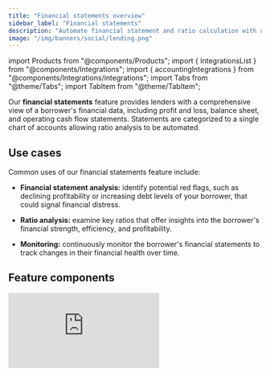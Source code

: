 ```yaml
---
title: "Financial statements overview"
sidebar_label: "Financial statements"
description: "Automate financial statement and ratio calculation with a fully standardized profit and loss and balance sheet"
image: "/img/banners/social/lending.png"
---
```


import Products from "@components/Products";
import { IntegrationsList } from "@components/Integrations";
import { accountingIntegrations } from "@components/Integrations/integrations";
import Tabs from "@theme/Tabs";
import TabItem from "@theme/TabItem";

Our **financial statements** feature provides lenders with a comprehensive view of a borrower's financial data, including profit and loss, balance sheet, and operating cash flow statements. Statements are categorized to a single chart of accounts allowing ratio analysis to be automated.

## Use cases

Common uses of our financial statements feature include:

- **Financial statement analysis:** identify potential red flags, such as declining profitability or increasing debt levels of your borrower, that could signal financial distress.

- **Ratio analysis:** examine key ratios that offer insights into the borrower's financial strength, efficiency, and profitability.

- **Monitoring:** continuously monitor the borrower's financial statements to track changes in their financial health over time.

## Feature components

<iframe
  src="https://docs.google.com/spreadsheets/d/e/2PACX-1vQXnkKj3esBrzpD--pKV_tVTfTHxDPpxz8BBFe2SjcNt6kB2-qcTFDxEye3kxHWu91mYRzLoCjYfpHH/pubhtml?gid=1364518639&amp;single=true&amp;widget=true&amp;headers=false"
  frameborder="0"
  className="googleSheets"
  style={{ height: "450px" }}
/>

## Feature enrichments

#### Categorized financial accounts

Businesses often have unique line items on their financial statements, which can pose challenges for comparison and automation. To address this, we've introduced a standardized set of financial categories called "account categories" for lenders. These categories enable seamless comparisons between companies. When connecting a company, our machine learning models predict the most suitable category for each account, drawing from extensive training on tens of thousands of accounts.

Each account category consists of up to five levels, with the most relevant level populated for each account.

<details>
  <summary>Supported account categories</summary>

<iframe
  src="https://docs.google.com/spreadsheets/d/e/2PACX-1vQXnkKj3esBrzpD--pKV_tVTfTHxDPpxz8BBFe2SjcNt6kB2-qcTFDxEye3kxHWu91mYRzLoCjYfpHH/pubhtml?gid=340133827&amp;single=true&amp;widget=true&amp;headers=false"
  frameborder="0"
  className="googleSheets"
  style={{ height: "450px" }}
/>
  
</details>

#### Recategorizing accounts

You can help improve the suggestions our model supplies by confirming them or providing a more applicable category. View all available categories proposed for accounts and, where relevant, recategorize them in the [Codat Portal](https://app.codat.io/).

<details>
  <summary>Recategorizing accounts in the Portal</summary>

1. Navigate to **Companies**, then click the company that requires recategorization. Select **Lending** in the side menu and choose **Categorize accounts** to view the categories for each account.  

  These are ordered by _impact_ by default, which is determined by the current account balance and our confidence in our automatic categorization. 

  ![An image of the Lending Categorization view in the Portal](/img/lending/acct-categorization-v3-2.png)

2. To change the category of an account, select the accounts using the checkbox and click **Recategorize**. 

   Choose an appropriate category from the proposed five levels and click **Recategorize**.  This saves the newly assigned category. 

![An image of the Lending Categorization view in the Portal with an account in process of recategorizing](/img/lending/acct-categorization-v3-3.png)

That's it! Financial statements will return the updated category for the accounts going forward.

</details>

## Supported outputs

You can retrieve the data pulled and enriched by this feature by [downloading a report in an Excel format](/lending/features/excel-download-overview) or calling the **financial statements** [endpoints of our API](/lending-api#/operations/get-categorized-profit-and-loss-statement). 

For example, a company's gearing ratio can be calculated using data returned by the [Get categorized balance sheet statement](/lending-api#/operations/get-categorized-balance-sheet-statement) endpoint. Check out our [loan qualification demo app](https://github.com/codatio/demo-loan-qualification/tree/main#demo-loan-qualification) written in C# to learn how to calculate other ratios. 

<Tabs>

<TabItem value="nodejs" label="TypeScript">

```javascript
type Account {
  category: string;
  balance: number;
}

const now = new Date();
// Convert date to dd-mm-yyyy format
let formattedDate = `${now.getUTCDate().toString().padStart(2, '0')}-`;
formattedDate += `${(now.getUTCMonth() + 1).toString().padStart(2, '0')}-`;
formattedDate += `${now.getUTCFullYear()}`;

// Last 12 months is returned by default
const reportResponse = await lendingClient.financialStatements.balanceSheet.getCategorizedAccounts({
    companyId: companyId,
    reportDate: formattedDate,
  });

if (reportResponse.statusCode != 200) {
  throw new Error("Could not get categorized balance sheet accounts")
}

const accounts: Account[] = reportResponse.enhancedFinancialReport.reportItems.map(x => ({
  category: x.accountCategory.levels.map(y => y.levelName).join('.'),
  balance: x.balance
}));

// Calculate gearing ratio
const totalAssets = accounts.filter(x => x.category.startsWith('Asset'))
  .reduce((sum, current) => sum + current.balance, 0)

const totalDebts = accounts.filter(x => x.category.startsWith('Liability.NonCurrent.LoansPayable'))
  .reduce((sum, current) => sum + current.balance, 0)

const gearingRatio = totalDebts / totalAssets
console.log(gearingRatio)
```

</TabItem>

<TabItem value="python" label="Python">

```python
@dataclass
class Account:
  category: str
  amount: Decimal

# Convert date to dd-mm-yyyy format
formatted_date = datetime.utcnow().strftime("%d-%m-%Y")

# Last 12 months is returned by default
report_request = operations.GetCategorizedBalanceSheetStatementRequest(
    company_id=company_id,
    report_date=formatted_date,
)

report_response = lending_client.financial_statements.balance_sheet.get_categorized_accounts(report_request)

if report_response.status_code != 200:
  raise Exception('Could not get categorized balance sheet accounts')

accounts = []
for x in report_response.enhanced_financial_report.report_items:
  accounts.append(Account(category='.'.join([y.level_name for y in x.transaction_category.levels]), balance=x.balance))

total_assets = sum(account.amount for accounts in accounts if account.category.startswith('Asset'))
total_debts = sum(account.amount for accounts in accounts if account.category.startswith('Liability.NonCurrent.LoansPayable'))

gearing_ratio = total_debts / total_assets
print(gearing_ratio)
```

</TabItem>

<TabItem value="csharp" label="C#">


```csharp
public record Account(string Category, decimal Balance);

// Convert date to dd-mm-yyyy format
var formattedDate = DateTime.UtcNow.ToString("dd-MM-yyyy");

// Last 12 months is returned by default
var reportResponse = await lendingClient.FinancialStatements.BalanceSheet.GetCategorizedAccountsAsync(new() {
    CompanyId = companyId,
    ReportDate = formattedDate,
});

if (reportResponse.StatusCode != 200) {
  throw new Exception("Could not get categorized balance sheet accounts");
}

var accounts = reportResponse.EnhancedFinancialReport.ReportItems.Select(x => new Account(){
  Category = string.Join(".", x.AccountCategory.Levels.Select(y => y.LevelName)),
  Balance = x.Balance
});

// Calculate gearing ratio
var totalAssets = accounts.Sum(x => x.Category.StartsWith("Asset"));
var totalDebts = accounts.Sum(x => x.Category.StartsWith("Liability.NonCurrent.LoansPayable"));

var gearingRatio = totalDebts / totalAssets;
Console.WriteLine(gearingRatio);
```

</TabItem>

<TabItem value="go" label="Go">

```go
type Account struct {
  Category string
  Balance float64
}

// Convert date to dd-mm-yyyy format
now := time.Now().UTC()
formattedDate := now.Format("28-11-2023")

ctx := context.Background()
reportResponse, err := lendingClient.FinancialStatements.BalanceSheet.GetCategorizedAccounts(ctx, 
  operations.GetCategorizedBalanceSheetStatementRequest{
    CompanyID: companyID,
    ReportDate: formattedDate,
})

if err == nil && reportResponse.StatusCode == 200 {
  accounts := []Account{}

  for _, account := range reportResponse.EnhancedFinancialReport.ReportItems {
    levelNames := []string{}
    for _, level := range account.AccountCategory.Levels {
      levelNames = append(levelNames, level.LevelName)
    }
    category := strings.Join(levelNames, ".")
    balance, _ := transaction.Amount.Float64()
		accounts = append(accounts, Account{category, balance})
	}

  totalAssets := 0.0
  totalDebts := 0.0
  for _, account := range accounts {
    if strings.HasPrefix(account.Category, "Assets") {
      totalAssets += transaction.Balance
    }

    if strings.HasPrefix(account.Category, "Liability.NonCurrent.LoansPayable") {
      totalDebts += transaction.Balance
    }
  }

  gearingRatio := totalDebts / totalAssets

  fmt.Println(gearingRatio)
}
```

</TabItem>

</Tabs>

## Get started

Once you have the Lending API enabled, configure your instance to work with our financial statements feature. 

#### Configure data sources

Follow the respective guides to set up and enable accounting integrations that will serve as a data source for the feature:

<IntegrationsList integrations={accountingIntegrations} />

#### Enable data types and sync schedule

See how to [enable data types](/core-concepts/data-type-settings#override-the-default-sync-settings) and ensure the following data types have been switched on:

- Proft and loss `profitAndLoss`
- Balance sheet `balanceSheet`
- Cash flow statement `cashFlowStatement`
- Chart of accounts `chartOfAccounts`

Configure the solution to refresh data when you need it by [setting a synchronization frequency](/core-concepts/data-type-settings#choose-a-synchronization-frequency). We recommend setting it to a daily or a monthly sync.

#### Configure webhooks

We recommend you [configure webhook consumers](/using-the-api/webhooks/create-consumer) with the following [event types](/using-the-api/webhooks/event-types) to manage your data pipelines. These webhooks send a message for each `dataType` separately.

- [`DataSyncStatusChangedToError`](/using-the-api/webhooks/event-types)  

  This means an issue occurred when syncing the specified data type. Resolve the issue and [initiate the sync](/using-the-api/queueing-data-syncs#refresh-data) for this dataset again. 
 
- [`DatasetDataChanged`](/using-the-api/webhooks/event-types)  

  This means data has been updated for the specified data type. This can include new, updated or deleted data. You should then refresh the data in your platform.

- [`AccountCategoriesUpdated`](/using-the-api/webhooks/event-types)

  This means categories associated with accounts have been updated for the [categorized profit and loss statement](https://docs.codat.io/lending-api#/operations/get-enhanced-profit-and-loss-accounts) and the [categorized balance sheet statement](https://docs.codat.io/lending-api#/operations/get-enhanced-balance-sheet-accounts) components. 
  
  This update may be done automatically by Codat updating `suggested` categories, or manually by a user updating `confirmed` categories.
---

## Read next
- [Liabilities](/lending/features/liabilities-overview)
